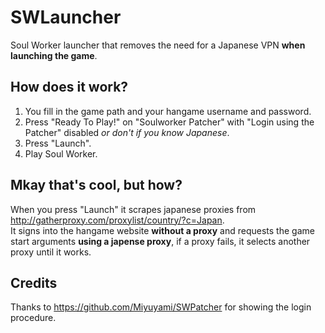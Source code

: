 # SWLauncher
Soul Worker launcher that removes the need for a Japanese VPN **when launching the game**.

## How does it work?

 1. You fill in the game path and your hangame username and password. 
 2. Press "Ready To Play!" on "Soulworker Patcher" with "Login using the Patcher" disabled *or don't if you know Japanese*.
 3. Press "Launch".
 4. Play Soul Worker.

## Mkay that's cool, but how?
When you press "Launch" it scrapes japanese proxies from http://gatherproxy.com/proxylist/country/?c=Japan.  
It signs into the hangame website **without a proxy** and requests the game start arguments **using a japense proxy**, if a proxy fails, it selects another proxy until it works.

## Credits
Thanks to https://github.com/Miyuyami/SWPatcher for showing the login procedure.

